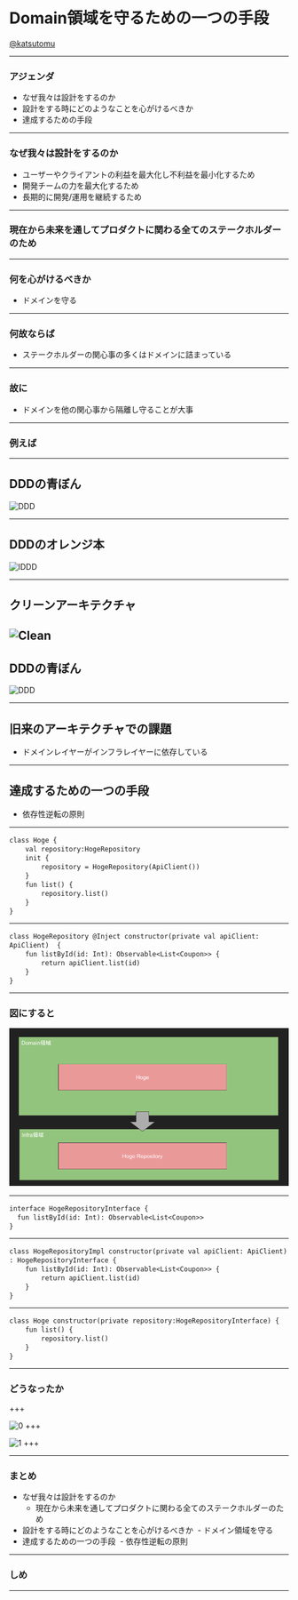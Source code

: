 # Domain領域を守るための一つの手段

[@katsutomu](https://github.com/katsutomu)

---

### アジェンダ
- なぜ我々は設計をするのか
- 設計をする時にどのようなことを心がけるべきか
- 達成するための手段

---

### なぜ我々は設計をするのか
- ユーザーやクライアントの利益を最大化し不利益を最小化するため
- 開発チームの力を最大化するため
- 長期的に開発/運用を継続するため

---

### 現在から未来を通してプロダクトに関わる全てのステークホルダーのため

---

### 何を心がけるべきか

- ドメインを守る

---

### 何故ならば

- ステークホルダーの関心事の多くはドメインに詰まっている

---

### 故に

- ドメインを他の関心事から隔離し守ることが大事

---

### 例えば

---

## DDDの青ぼん
![DDD](https://i0.wp.com/www.ajlopez.com/images/articles/dddlayered.png)

---

## DDDのオレンジ本
![IDDD](https://cdn-ak.f.st-hatena.com/images/fotolife/d/dackdive/20170904/20170904055134.png)

---

## クリーンアーキテクチャ
![Clean](https://camo.qiitausercontent.com/aa4e4f88dd885f486d7ab736311f886a7538a1df/68747470733a2f2f71696974612d696d6167652d73746f72652e73332e616d617a6f6e6177732e636f6d2f302f36303435372f38666534633336362d343636652d653434632d613761362d6633613734336636393138332e706e67
)
---


## DDDの青ぼん
![DDD](https://i0.wp.com/www.ajlopez.com/images/articles/dddlayered.png)

---

## 旧来のアーキテクチャでの課題

- ドメインレイヤーがインフラレイヤーに依存している

---

## 達成するための一つの手段

- 依存性逆転の原則

---

```
class Hoge {
    val repository:HogeRepository
    init {
        repository = HogeRepository(ApiClient())
    }
    fun list() {
        repository.list()
    }
}
```

---

```
class HogeRepository @Inject constructor(private val apiClient: ApiClient)  {
    fun listById(id: Int): Observable<List<Coupon>> {
        return apiClient.list(id)
    }
}
```

---

### 図にすると

![DDD](assets/befor.png)

---

```
interface HogeRepositoryInterface {
  fun listById(id: Int): Observable<List<Coupon>>
}
```

---

```
class HogeRepositoryImpl constructor(private val apiClient: ApiClient) : HogeRepositoryInterface {
    fun listById(id: Int): Observable<List<Coupon>> {
        return apiClient.list(id)
    }
}
```

---

```
class Hoge constructor(private repository:HogeRepositoryInterface) {
    fun list() {
        repository.list()
    }
}
```


---

### どうなったか

+++
<!-- .slide: data-transition="none" -->
![0](image=assets/befor.png)
+++
<!-- .slide: data-transition="none" -->
![1](image=assets/after.png)
+++

---


### まとめ

- なぜ我々は設計をするのか
  - 現在から未来を通してプロダクトに関わる全てのステークホルダーのため
- 設計をする時にどのようなことを心がけるべきか
  - ドメイン領域を守る
- 達成するための一つの手段
  - 依存性逆転の原則

---

### しめ


---



